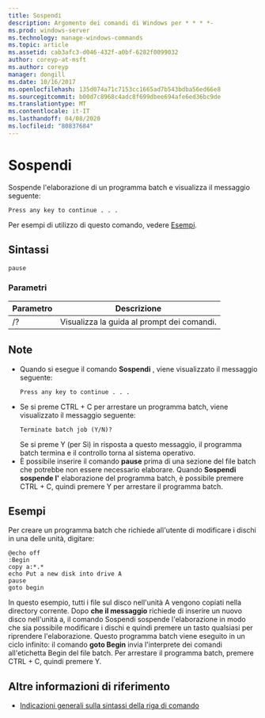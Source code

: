```yaml
---
title: Sospendi
description: Argomento dei comandi di Windows per * * * *-
ms.prod: windows-server
ms.technology: manage-windows-commands
ms.topic: article
ms.assetid: cab3afc3-d046-432f-a0bf-6282f0099032
author: coreyp-at-msft
ms.author: coreyp
manager: dongill
ms.date: 10/16/2017
ms.openlocfilehash: 135d074a71c7153cc1665ad7b543bdba56ed66e8
ms.sourcegitcommit: b00d7c8968c4adc8f699dbee694afe6ed36bc9de
ms.translationtype: MT
ms.contentlocale: it-IT
ms.lasthandoff: 04/08/2020
ms.locfileid: "80837684"
---
```

# <a name="pause"></a>Sospendi



Sospende l'elaborazione di un programma batch e visualizza il messaggio seguente:
```
Press any key to continue . . .
```
Per esempi di utilizzo di questo comando, vedere [Esempi](#BKMK_examples).

## <a name="syntax"></a>Sintassi

```
pause
```

### <a name="parameters"></a>Parametri

|Parametro|Descrizione|
|---------|-----------|
|/?|Visualizza la guida al prompt dei comandi.|

## <a name="remarks"></a>Note

- Quando si esegue il comando **Sospendi** , viene visualizzato il messaggio seguente:  
  ```
  Press any key to continue . . .
  ```  
- Se si preme CTRL + C per arrestare un programma batch, viene visualizzato il messaggio seguente:  
  ```
  Terminate batch job (Y/N)?
  ```  
  Se si preme Y (per Sì) in risposta a questo messaggio, il programma batch termina e il controllo torna al sistema operativo.
- È possibile inserire il comando **pause** prima di una sezione del file batch che potrebbe non essere necessario elaborare. Quando **Sospendi sospende l'** elaborazione del programma batch, è possibile premere CTRL + C, quindi premere Y per arrestare il programma batch.

## <a name="examples"></a><a name=BKMK_examples></a>Esempi

Per creare un programma batch che richiede all'utente di modificare i dischi in una delle unità, digitare:
```
@echo off 
:Begin 
copy a:*.* 
echo Put a new disk into drive A 
pause 
goto begin
```
In questo esempio, tutti i file sul disco nell'unità A vengono copiati nella directory corrente. Dopo **che il messaggio** richiede di inserire un nuovo disco nell'unità a, il comando Sospendi sospende l'elaborazione in modo che sia possibile modificare i dischi e quindi premere un tasto qualsiasi per riprendere l'elaborazione. Questo programma batch viene eseguito in un ciclo infinito: il comando **goto Begin** invia l'interprete dei comandi all'etichetta Begin del file batch. Per arrestare il programma batch, premere CTRL + C, quindi premere Y.

## <a name="additional-references"></a>Altre informazioni di riferimento

- [Indicazioni generali sulla sintassi della riga di comando](command-line-syntax-key.md)